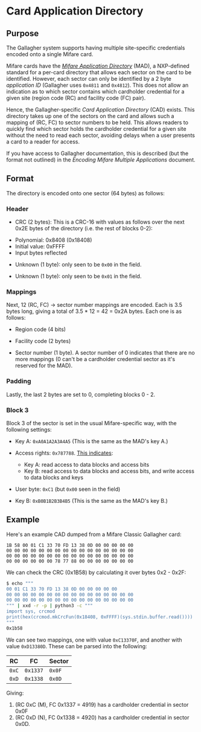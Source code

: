 # Card Application Directory

## Purpose

The Gallagher system supports having multiple site-specific credentials encoded onto a single Mifare card.

Mifare cards have the *[Mifare Application Directory](https://www.nxp.com/docs/en/application-note/AN10787.pdf)* (MAD), a NXP-defined standard for a per-card directory that allows each sector on the card to be identified. However, each sector can only be identified by a 2 byte *application ID* (Gallagher uses `0x4811` and `0x4812`). This does not allow an indication as to which sector contains which cardholder credential for a given site (region code (RC) and facility code (FC) pair).

Hence, the Gallagher-specific *Card Application Directory* (CAD) exists. This directory takes up one of the sectors on the card and allows such a mapping of (RC, FC) to sector numbers to be held. This allows readers to quickly find which sector holds the cardholder credential for a given site without the need to read each sector, avoiding delays when a user presents a card to a reader for access.

If you have access to Gallagher documentation, this is described (but the format not outlined) in the *Encoding Mifare Multiple Applications* document.


## Format

The directory is encoded onto one sector (64 bytes) as follows:

### Header

* CRC (2 bytes): This is a CRC-16 with values as follows over the next 0x2E bytes of the directory (i.e. the rest of blocks 0-2):
 - Polynomial: 0x8408 (0x18408)
 - Initial value: 0xFFFF
 - Input bytes reflected

* Unknown (1 byte): only seen to be `0x00` in the field.

* Unknown (1 byte): only seen to be `0x01` in the field.

### Mappings

Next, 12 (RC, FC) -> sector number mappings are encoded. Each is 3.5 bytes long, giving a total of 3.5 * 12 = 42 = 0x2A bytes. Each one is as follows:

* Region code (4 bits)

* Facility code (2 bytes)

* Sector number (1 byte). A sector number of 0 indicates that there are no more mappings (0 can't be a cardholder credential sector as it's reserved for the MAD).

### Padding

Lastly, the last 2 bytes are set to 0, completing blocks 0 - 2.

### Block 3

Block 3 of the sector is set in the usual Mifare-specific way, with the following settings:

* Key A: `0xA0A1A2A3A4A5` (This is the same as the MAD's key A.)

* Access rights: `0x787788`. [This indicates](https://cardinfo.barkweb.com.au/index.php?location=19&sub=20):
  - Key A: read access to data blocks and access bits
  - Key B: read access to data blocks and access bits, and write access to data blocks and keys

* User byte: `0xC1` (but `0x00` seen in the field)

* Key B: `0xB0B1B2B3B4B5` (This is the same as the MAD's key B.)


## Example

Here's an example CAD dumped from a Mifare Classic Gallagher card:

```
1B 58 00 01 C1 33 70 FD 13 38 0D 00 00 00 00 00
00 00 00 00 00 00 00 00 00 00 00 00 00 00 00 00
00 00 00 00 00 00 00 00 00 00 00 00 00 00 00 00
00 00 00 00 00 00 78 77 88 00 00 00 00 00 00 00
```

We can check the CRC (0x1B58) by calculating it over bytes 0x2 - 0x2F:

```bash
$ echo """
00 01 C1 33 70 FD 13 38 0D 00 00 00 00 00
00 00 00 00 00 00 00 00 00 00 00 00 00 00 00 00
00 00 00 00 00 00 00 00 00 00 00 00 00 00 00 00
""" | xxd -r -p | python3 -c """
import sys, crcmod
print(hex(crcmod.mkCrcFun(0x18408, 0xFFFF)(sys.stdin.buffer.read())))
"""
0x1b58
```

We can see two mappings, one with value `0xC13370F`, and another with value `0xD13380D`. These can be parsed into the following:

| RC    | FC       | Sector |
|-------|----------|--------|
| `0xC` | `0x1337` | `0x0F` |
| `0xD` | `0x1338` | `0x0D` |

Giving:

1. (RC 0xC (M), FC 0x1337 = 4919) has a cardholder credential in sector 0x0F
2. (RC 0xD (N), FC 0x1338 = 4920) has a cardholder credential in sector 0x0D.
